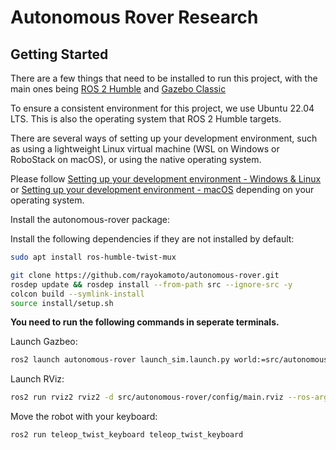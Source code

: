 # Autonomous Rover Research

## Getting Started
There are a few things that need to be installed to run this project, with the main ones being [ROS 2 Humble](https://docs.ros.org/en/humble/index.html) and [Gazebo Classic](https://classic.gazebosim.org)

To ensure a consistent environment for this project, we use Ubuntu 22.04 LTS. This is also the operating system that ROS 2 Humble targets.

There are several ways of setting up your development environment, such as using a lightweight Linux virtual machine (WSL on Windows or RoboStack on macOS), or using the native operating system.

Please follow [Setting up your development environment - Windows & Linux](/docs/dev-setup-windows-linux.md) or [Setting up your development environment - macOS](/docs/dev-setup-macos.md) depending on your operating system.

Install the autonomous-rover package:

Install the following dependencies if they are not installed by default:

```bash
sudo apt install ros-humble-twist-mux
```

```bash
git clone https://github.com/rayokamoto/autonomous-rover.git
rosdep update && rosdep install --from-path src --ignore-src -y
colcon build --symlink-install
source install/setup.sh
```

**You need to run the following commands in seperate terminals.**

Launch Gazbeo:
```bash
ros2 launch autonomous-rover launch_sim.launch.py world:=src/autonomous-rover/worlds/obstacles.world
```

Launch RViz:
```bash
ros2 run rviz2 rviz2 -d src/autonomous-rover/config/main.rviz --ros-args -p use_sim_time:=true
```

Move the robot with your keyboard:
```bash
ros2 run teleop_twist_keyboard teleop_twist_keyboard
```
